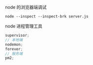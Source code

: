 node 的浏览器端调试

```
node --inspect --inspect-brk server.js
```

node 进程管理工具

```js
supervisor;
// 本地端
nodemon;
forever;
// 服务端
pm2;
```
